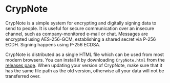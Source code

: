 # CrypNote

CrypNote is a simple system for encrypting and digitally signing data to send to people. It is
useful for secure communication over an insecure channel, such as company-monitored e-mail or chat.
Messages are encrypted using AES-256-GCM, establishing a shared secret via P-256 ECDH. Signing
happens using P-256 ECDSA.

CrypNote is distributed as a single HTML file which can be used from most modern browsers. You can
install it by downloading `CrypNote.html` from the
[releases page](https://github.com/KaiJewson/CrypNote/releases). When updating your version of
CrypNote, make sure that it has the same file path as the old version, otherwise all your data will
not be transferred over.
